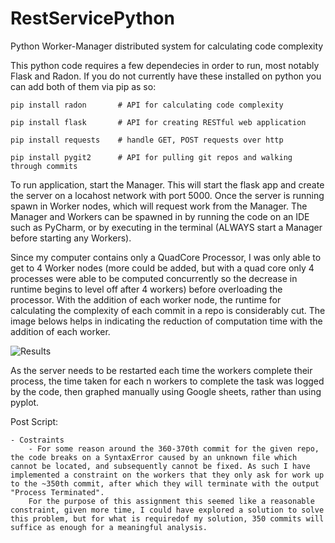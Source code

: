 # RestServicePython
Python Worker-Manager distributed system for calculating code complexity

This python code requires a few dependecies in order to run, most notably Flask and Radon. 
If you do not currently have these installed on python you can add both of them via pip as so:
    
    pip install radon       # API for calculating code complexity
    
    pip install flask       # API for creating RESTful web application
    
    pip install requests    # handle GET, POST requests over http
    
    pip install pygit2      # API for pulling git repos and walking through commits

To run application, start the Manager. This will start the flask app and create the server on a locahost network with port 5000. Once the server is running spawn in Worker nodes, which will request work from the Manager. The Manager and Workers can be spawned in by running the code on an IDE such as PyCharm, or by executing in the terminal (ALWAYS start a Manager before starting any Workers).

Since my computer contains only a QuadCore Processor, I was only able to get to 4 Worker nodes (more could be added, but with a quad core only 4 processes were able to be computed concurrently so the decrease in runtime begins to level off after 4 workers) before overloading the processor. With the addition of each worker node, the runtime for calculating the complexity of each commit in a repo is considerably cut. The image belows helps in indicating the reduction of computation time with the addition of each worker.

![Results](/Roughosing/RestServicePython/blob/master/CC_Results.png?raw=true "Results")

As the server needs to be restarted each time the workers complete their process, the time taken for each n workers to complete the task was logged by the code, then graphed manually using Google sheets, rather than using pyplot. 

Post Script:

    - Costraints
        - For some reason around the 360-370th commit for the given repo, the code breaks on a SyntaxError caused by an unknown file which cannot be located, and subsequently cannot be fixed. As such I have implemented a constraint on the workers that they only ask for work up to the ~350th commit, after which they will terminate with the output "Process Terminated". 
        For the purpose of this assignment this seemed like a reasonable constraint, given more time, I could have explored a solution to solve this problem, but for what is requiredof my solution, 350 commits will suffice as enough for a meaningful analysis.
